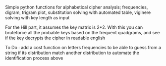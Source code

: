 Simple python functions for alphabetical cipher analysis; frequencies, digram, trigram plot, substitution solving with automated table, viginere solving with key length as input

For the Hill part, it assumes the key matrix is 2*2. With this you can bruteforce all the probable
keys based on the frequent quadgrams, and see if the key decrypts the cipher in readable english

To Do : add a cost function on letters frequencies to be able to guess from a string if its distribution
match another distribution to automate the identification process above